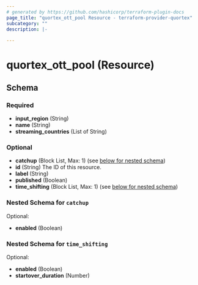```yaml
---
# generated by https://github.com/hashicorp/terraform-plugin-docs
page_title: "quortex_ott_pool Resource - terraform-provider-quortex"
subcategory: ""
description: |-
  
---
```


# quortex_ott_pool (Resource)





<!-- schema generated by tfplugindocs -->
## Schema

### Required

- **input_region** (String)
- **name** (String)
- **streaming_countries** (List of String)

### Optional

- **catchup** (Block List, Max: 1) (see [below for nested schema](#nestedblock--catchup))
- **id** (String) The ID of this resource.
- **label** (String)
- **published** (Boolean)
- **time_shifting** (Block List, Max: 1) (see [below for nested schema](#nestedblock--time_shifting))

<a id="nestedblock--catchup"></a>
### Nested Schema for `catchup`

Optional:

- **enabled** (Boolean)


<a id="nestedblock--time_shifting"></a>
### Nested Schema for `time_shifting`

Optional:

- **enabled** (Boolean)
- **startover_duration** (Number)


